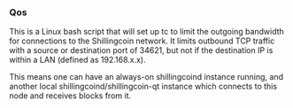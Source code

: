 ### Qos ###

This is a Linux bash script that will set up tc to limit the outgoing bandwidth for connections to the Shillingcoin network. It limits outbound TCP traffic with a source or destination port of 34621, but not if the destination IP is within a LAN (defined as 192.168.x.x).

This means one can have an always-on shillingcoind instance running, and another local shillingcoind/shillingcoin-qt instance which connects to this node and receives blocks from it.
